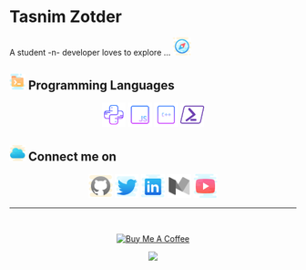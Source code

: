 # Tasnim Zotder

A student -n- developer loves to explore ... <img height="32px" alt="compass" src="assets/compass.png" />

## <img height="28px" alt="program" src="assets/program.png" /> Programming Languages

<p align="center">
    <img height="42px" alt="python" src="assets/python.svg" />
    <img height="42px" alt="javascript" src="assets/javascript.svg" />
    <img height="42px" alt="cpp" src="assets/cpp-x.png" />
    <img height="42px" alt="powershell" src="assets/powershell.svg" />
</p>

## <img height="28px" alt="cloud" src="assets/cloud.png" /> Connect me on

<p align="center">
    <a href="https://github.com/tasnimzotder"><img height="42px" alt="github" src="assets/github.svg"/></a>
    <a href="https://twitter.com/tasnimzotder"><img height="42px" alt="twitter" src="assets/twitter.svg" /></a>
    <a href="https://www.linkedin.com/in/tasnimzotder"><img height="42px" alt="linkedin" src="assets/linkedin.svg" /></a>
    <a href="https://medium.com/@tasnimzotder"><img height="42px" alt="medium" src="assets/medium.svg" /></a>
    <a href="https://www.youtube.com/channel/UCInpi_5VQfHYDHWxreTgwRw"><img height="42px" alt="youtube" src="assets/play-button.svg" /></a>
</p>

---

<br>

<p align="center">
    <a href="https://www.buymeacoffee.com/tasnimzotder" target="_blank"><img src="https://cdn.buymeacoffee.com/buttons/v2/default-white.png" alt="Buy Me A Coffee" height="60px" ></a><br />
<!--     <a><img alt="Hit Counter" src="https://profile-counter.glitch.me/tasnimzotder/count.svg" /></a> -->
</p>

<p align="center">
    <a href="https://github.com/tasnimzotder" ><img src="https://github-readme-stats.vercel.app/api?username=tasnimzotder&show_icons=true"></a>
</p>

<!--
**tasnimzotder/tasnimzotder** is a ✨ _special_ ✨ repository because its `README.md` (this file) appears on your GitHub profile.

Here are some ideas to get you started:

- 🔭 I’m currently working on ...
- 🌱 I’m currently learning ...
- 👯 I’m looking to collaborate on ...
- 🤔 I’m looking for help with ...
- 💬 Ask me about ...
- 📫 How to reach me: ...
- 😄 Pronouns: ...
- ⚡ Fun fact: ...
-->
